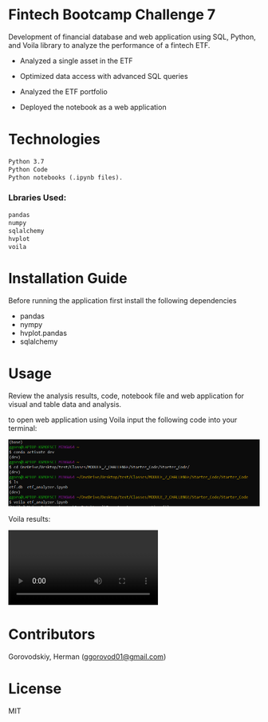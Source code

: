 # Fintech Bootcamp Challenge 7

Development of financial database and web application using SQL, Python, and Voila library to analyze the performance of a fintech ETF.



   - Analyzed a single asset in the ETF

   - Optimized data access with advanced SQL queries

   - Analyzed the ETF portfolio

   - Deployed the notebook as a web application


# Technologies


    Python 3.7
    Python Code
    Python notebooks (.ipynb files).
    
### Lbraries Used:

    pandas
    numpy
    sqlalchemy
    hvplot
    voila
 
# Installation Guide

Before running the application first install the following dependencies

 - pandas
 - nympy
 - hvplot.pandas
 - sqlalchemy
  
  
# Usage

Review the analysis results, code, notebook file and web application for visual and table data and analysis.

to open web application using Voila input the following code into your terminal:

![code](screenshot.png)

Voila results:

![video](voila_result.mp4)

# Contributors

Gorovodskiy, Herman (ggorovod01@gmail.com)

# License 

MIT